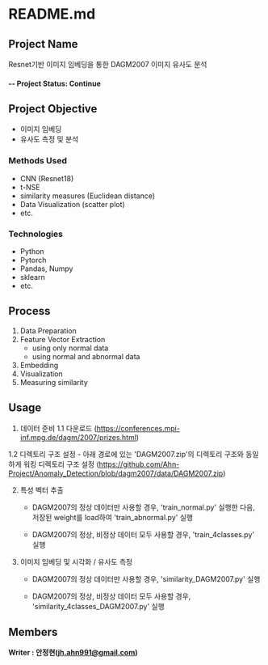 # README.md

## Project Name
Resnet기반 이미지 임베딩을 통한 DAGM2007 이미지 유사도 분석


#### -- Project Status: Continue

## Project Objective
* 이미지 임베딩
* 유사도 측정 및 분석

### Methods Used
* CNN (Resnet18)
* t-NSE
* similarity measures (Euclidean distance)
* Data Visualization (scatter plot)
* etc. 

### Technologies
* Python
* Pytorch
* Pandas, Numpy
* sklearn
* etc. 

## Process
1. Data Preparation
2. Feature Vector Extraction
    - using only normal data
    - using normal and abnormal data
3. Embedding 
4. Visualization 
5. Measuring similarity

## Usage
1. 데이터 준비
  1.1 다운로드 (https://conferences.mpi-inf.mpg.de/dagm/2007/prizes.html)
  
  1.2 디렉토리 구조 설정 
      - 아래 경로에 있는 'DAGM2007.zip'의 디렉토리 구조와 동일하게 워킹 디렉토리 구조 설정
        (https://github.com/Ahn-Project/Anomaly_Detection/blob/dagm2007/data/DAGM2007.zip)

2. 특성 벡터 추출
    - DAGM2007의 정상 데이터만 사용할 경우,
     'train_normal.py' 실행한 다음, 저장된 weight를 load하여 'train_abnormal.py' 실행
    
    - DAGM2007의 정상, 비정상 데이터 모두 사용할 경우,
     'train_4classes.py' 실행

3. 이미지 임베딩 및 시각화 / 유사도 측정
    - DAGM2007의 정상 데이터만 사용할 경우,
      'similarity_DAGM2007.py' 실행
    
    - DAGM2007의 정상, 비정상 데이터 모두 사용할 경우,
      'similarity_4classes_DAGM2007.py' 실행


## Members

**Writer : 안정현(jh.ahn991@gmail.com)**




